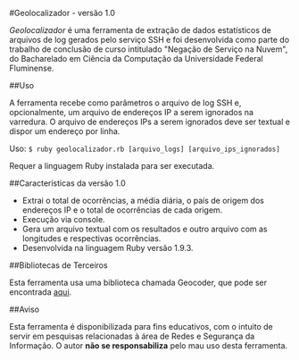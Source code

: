 #Geolocalizador - versão 1.0

*Geolocalizador* é uma ferramenta de extração de dados estatísticos de arquivos de log gerados pelo serviço SSH e foi desenvolvida como parte do trabalho de conclusão de curso intitulado "Negação de Serviço na Nuvem", do Bacharelado em Ciência da Computação da Universidade Federal Fluminense.

##Uso

A ferramenta recebe como parâmetros o arquivo de log SSH e, opcionalmente, um arquivo de endereços IP a serem ignorados na varredura. O arquivo de endereços IPs a serem ignorados deve ser textual e dispor um endereço por linha.

Uso: `$ ruby geolocalizador.rb [arquivo_logs] [arquivo_ips_ignorados]`

Requer a linguagem Ruby instalada para ser executada.

##Características da versão 1.0

* Extrai o total de ocorrências, a média diária, o país de origem dos endereços IP e o total de ocorrências de cada origem.
* Execução via console.
* Gera um arquivo textual com os resultados e outro arquivo com as longitudes e respectivas ocorrências.
* Desenvolvida na linguagem Ruby versão 1.9.3.

##Bibliotecas de Terceiros

Esta ferramenta usa uma biblioteca chamada Geocoder, que pode ser encontrada [aqui](http://www.rubygeocoder.com/).

##Aviso

Esta ferramenta é disponibilizada para fins educativos, com o intuito de servir em pesquisas relacionadas à área de Redes e Segurança da Informação. O autor **não se responsabiliza** pelo mau uso desta ferramenta.
